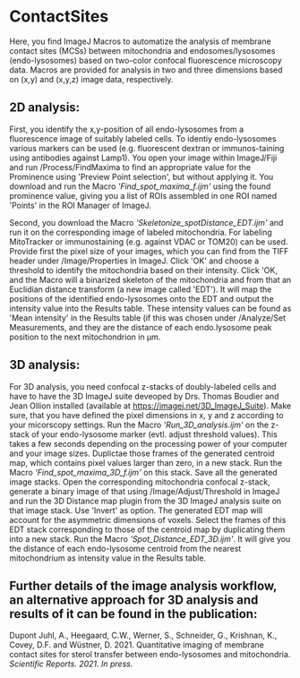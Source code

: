 # ContactSites
Here, you find ImageJ Macros to automatize the analysis of membrane contact sites (MCSs) between mitochondria and endosomes/lysosomes (endo-lysosomes) based on two-color confocal fluorescence microscopy data. Macros are provided for analysis in two and three dimensions based on (x,y) and (x,y,z) image data, respectively. 

## 2D analysis:
First, you identify the x,y-position of all endo-lysosomes from a fluorescence image of suitably labeled cells. To identiy endo-lysosomes various markers can be used (e.g. fluorescent dextran or immunos-taining using antibodies against Lamp1). You open your image within ImageJ/Fiji and run /Process/FindMaxima to find an appropriate value for the Prominence using 'Preview Point selection', but without applying it. You download and run the Macro _'Find_spot_maxima_f.ijm'_ using the found prominence value, giving you a list of ROIs assembled in one ROI named 'Points' in the ROI Manager of ImageJ.

Second, you download the Macro _'Skeletonize_spotDistance_EDT.ijm'_ and run it on the corresponding image of labeled mitochondria. For labeling MitoTracker or immunostaining (e.g. against VDAC or TOM20) can be used. Provide first the pixel size of your images, which you can find from the TIFF header under /Image/Properties in ImageJ. Click 'OK' and choose a threshold to identify the mitochondria based on their intensity. Click 'OK, and the Macro will a binarized skeleton of the mitochondria and from that an Euclidian distance transform (a new image called 'EDT'). It will map the positions of the identified endo-lysosomes onto the EDT and output the intensity value into the Results table. These intensity values can be found as 'Mean intensity' in the Results table (if this was chosen under /Analyze/Set Measurements, and they are the distance of each endo.lysosome peak position to the next mitochondrion in µm.

## 3D analysis:
For 3D analysis, you need confocal z-stacks of doubly-labeled cells and have to have the 3D ImageJ suite deveoped by Drs. Thomas Boudier and Jean Ollion installed (available at https://imagej.net/3D_ImageJ_Suite). Make sure, that you have defined the pixel dimensions in x, y and z according to your micorscopy settings. Run the Macro _'Run_3D_analysis.ijm'_ on the z-stack of your endo-lysosome marker (evtl. adjust threshold values). This takes a few seconds depending on the processing power of your computer and your image sizes. Duplictae those frames of the generated centroid map, which contains pixel values larger than zero, in a new stack. Run the Macro _'Find_spot_maxima_3D_f.ijm'_ on this stack. Save all the generated image stacks. Open the corresponding mitochondria confocal z-stack, generate a binary image of that using /Image/Adjust/Threshold in ImageJ and run the 3D Distance map plugin from the 3D ImageJ analysis suite on that image stack. Use 'Invert' as option. The generated EDT map will account for the asymmetric dimensions of voxels. Select the frames of this EDT stack corresponding to those of the centroid map by duplicating them into a new stack. Run the Macro _'Spot_Distance_EDT_3D.ijm'_. It will give you the distance of each endo-lysosome centroid from the nearest mitochondrium as intensity value in the Results table. 


## Further details of the image analysis workflow, an alternative approach for 3D analysis and results of it can be found in the publication: 
Dupont Juhl, A., Heegaard, C.W., Werner, S., Schneider, G., Krishnan, K., Covey, D.F. and Wüstner, D. 2021. Quantitative imaging of membrane contact sites for sterol transfer between endo-lysosomes and mitochondria. _Scientific Reports. 2021. In press._

